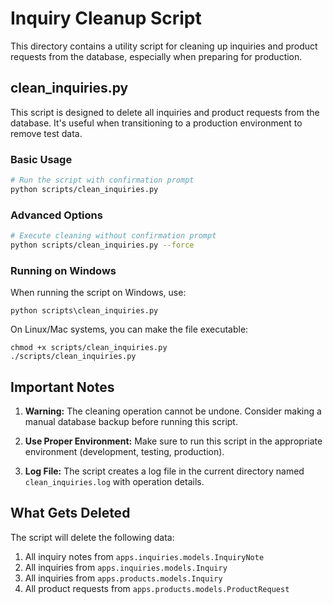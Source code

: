 # Inquiry Cleanup Script

This directory contains a utility script for cleaning up inquiries and product requests from the database, especially when preparing for production.

## clean_inquiries.py

This script is designed to delete all inquiries and product requests from the database. It's useful when transitioning to a production environment to remove test data.

### Basic Usage

```bash
# Run the script with confirmation prompt
python scripts/clean_inquiries.py
```

### Advanced Options

```bash
# Execute cleaning without confirmation prompt
python scripts/clean_inquiries.py --force
```

### Running on Windows

When running the script on Windows, use:

```
python scripts\clean_inquiries.py
```

On Linux/Mac systems, you can make the file executable:

```
chmod +x scripts/clean_inquiries.py
./scripts/clean_inquiries.py
```

## Important Notes

1. **Warning:** The cleaning operation cannot be undone. Consider making a manual database backup before running this script.

2. **Use Proper Environment:** Make sure to run this script in the appropriate environment (development, testing, production).

3. **Log File:** The script creates a log file in the current directory named `clean_inquiries.log` with operation details.

## What Gets Deleted

The script will delete the following data:

1. All inquiry notes from `apps.inquiries.models.InquiryNote`
2. All inquiries from `apps.inquiries.models.Inquiry`
3. All inquiries from `apps.products.models.Inquiry`
4. All product requests from `apps.products.models.ProductRequest` 